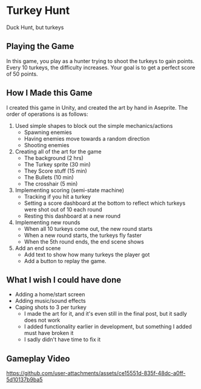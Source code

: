 # Turkey Hunt

Duck Hunt, but turkeys

## Playing the Game
In this game, you play as a hunter trying to shoot the turkeys to gain points. Every 10 turkeys, the difficulty increases. Your goal is to get a perfect score of 50 points.

## How I Made this Game

I created this game in Unity, and created the art by hand in Aseprite. The order of operations is as follows:

1. Used simple shapes to block out the simple mechanics/actions
     - Spawning enemies
     - Having enemies move towards a random direction
     - Shooting enemies
2. Creating all of the art for the game
     - The background (2 hrs)
     - The Turkey sprite (30 min)
     - They Score stuff (15 min)
     - The Bullets  (10 min)
     - The crosshair (5 min)
3. Implementing scoring (semi-state machine)
     - Tracking if you hit a turkey
     - Setting a score dashboard at the bottom to reflect which turkeys were shot out of 10 each round
     - Resting this dashboard at a new round
4. Implementing new rounds
     - When all 10 turkeys come out, the new round starts
     - When a new round starts, the turkeys fly faster
     - When the 5th round ends, the end scene shows
5. Add an end scene
     -  Add text to show how many turkeys the player got
     -  Add a button to replay the game.

## What I wish I could have done
- Adding a home/start screen
- Adding music/sound effects
- Caping shots to 3 per turkey
    - I made the art for it, and it's even still in the final post, but it sadly does not work
    - I added functionality earlier in development, but something I added must have broken it
    - I sadly didn't have time to fix it

## Gameplay Video
https://github.com/user-attachments/assets/ce15551d-835f-48dc-a0ff-5d10137b9ba5


